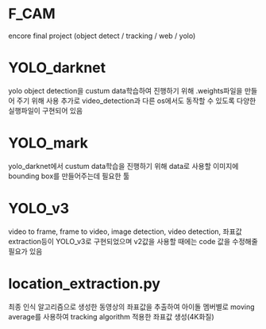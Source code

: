 # F_CAM
encore final project (object detect / tracking / web / yolo)

# YOLO_darknet
yolo object detection을 custum data학습하여 진행하기 위해 .weights파일을 만들어 주기 위해 사용 
추가로 video_detection과 다른 os에서도 동작할 수 있도록 다양한 실행파일이 구현되어 있음

# YOLO_mark
yolo_darknet에서 custum data학습을 진행하기 위해 data로 사용할 이미지에 bounding box를 만들어주는데 필요한 툴

# YOLO_v3
video to frame, frame to video, image detection, video detection, 좌표값 extraction등이 YOLO_v3로 구현되었으며
v2값을 사용할 때에는 code 값을 수정해줄 필요가 있음

# location_extraction.py
최종 인식 알고리즘으로 생성한 동영상의 좌표값을 추출하여 아이돌 멤버별로 moving average를 사용하여 tracking algorithm 적용한 좌표값 생성(4K화질)
